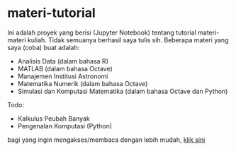 # materi-tutorial
Ini adalah proyek yang berisi (Jupyter Notebook) tentang tutorial materi-materi kuliah. Tidak semuanya berhasil saya tulis sih. Beberapa materi yang saya (coba) buat adalah:
* Analisis Data (dalam bahasa R)
* MATLAB (dalam bahasa Octave)
* Manajemen Institusi Astronomi
* Matematika Numerik (dalam bahasa Octave)
* Simulasi dan Komputasi Matematika (dalam bahasa Octave dan Python)

Todo:
* Kalkulus Peubah Banyak
* Pengenalan Komputasi (Python)

bagi yang ingin mengakses/membaca dengan lebih mudah, [klik sini](https://nbviewer.jupyter.org/github/kekavigi/kegabutan/tree/master/materi%20tutorial/)
